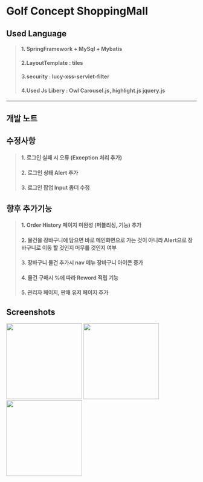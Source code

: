 # Golf Concept ShoppingMall
## Used Language 
> #### 1. SpringFramework + MySql + Mybatis
> #### 2.LayoutTemplate : tiles
> #### 3.security : lucy-xss-servlet-filter
> #### 4.Used Js Libery : Owl Carousel.js, highlight.js jquery.js  
----------

## 개발 노트

## 수정사항
> #### 1. 로그인 실패 시 오류 (Exception 처리 추가)
> #### 2. 로그인 상태 Alert 추가
> #### 3. 로그인 팝업 Input 좀더 수정
## 향후 추가기능
> #### 1. Order History 페이지 미완성 (퍼블리싱, 기능) 추가
> #### 2. 물건을 장바구니에 담으면 바로 메인화면으로 가는 것이 아니라 Alert으로 장바구니로 이동 할 것인지 머무를 것인지 여부
> #### 3. 장바구니 물건 추가시 nav 메뉴 장바구니 아이콘 증가
> #### 4. 물건 구매시 %에 따라 Reword 적립 기능
> #### 5. 관리자 페이지, 판매 유저 페이지 추가

Screenshots
------


<div>
  <img width="200" src="https://user-images.githubusercontent.com/41713160/101589077-14afc380-3a2b-11eb-86a5-2e5f378bb18e.png">
  <img width="200" src="https://user-images.githubusercontent.com/41713160/101589082-17aab400-3a2b-11eb-8734-18c9b35c2e21.png">
  <img width="200" src="https://user-images.githubusercontent.com/41713160/101589083-18434a80-3a2b-11eb-8d79-a95c7cbfe232.png">
</div>
